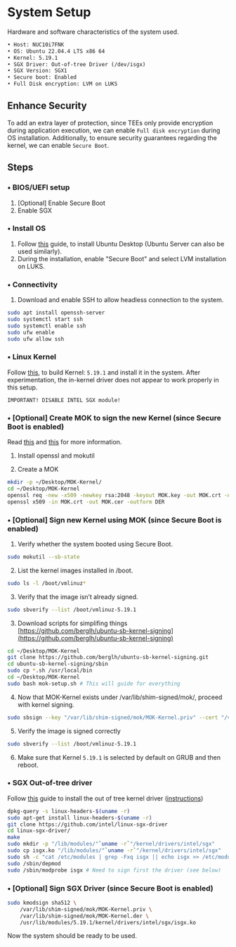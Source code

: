# System Setup

Hardware and software characteristics of the system used.
```tex
• Host: NUC10i7FNK
• OS: Ubuntu 22.04.4 LTS x86 64
• Kernel: 5.19.1
• SGX Driver: Out-of-tree Driver (/dev/isgx)
• SGX Version: SGX1
• Secure boot: Enabled
• Full Disk encryption: LVM on LUKS
```

## Enhance Security
To add an extra layer of protection, since TEEs only provide encryption during application execution, we can enable `Full disk encryption` during OS installation.
Additionally, to ensure security guarantees regarding the kernel, we can enable `Secure Boot`.

## Steps

### • BIOS/UEFI setup
1. [Optional] Enable Secure Boot
2. Enable SGX

### • Install OS
1. Follow [this](https://ubuntu.com/tutorials/install-ubuntu-desktop#1-overview) guide, to install Ubuntu Desktop (Ubuntu Server can also be used similarly).
2. During the installation, enable "Secure Boot" and select LVM installation on LUKS.

### • Connectivity
1. Download and enable SSH to allow headless connection to the system.
```bash
sudo apt install openssh-server
sudo systemctl start ssh
sudo systemctl enable ssh
sudo ufw enable
sudo ufw allow ssh
```

### • Linux Kernel
Follow [this](https://phoenixnap.com/kb/build-linux-kernel), to build Kernel: `5.19.1` and install it in the system.
After experimentation, the in-kernel driver does not appear to work properly in this setup.

`IMPORTANT! DISABLE INTEL SGX module!`

### • [Optional] Create MOK to sign the new Kernel (since Secure Boot is enabled)
Read [this](https://ubuntu.com/blog/how-to-sign-things-for-secure-boot) and [this](https://github.com/berglh/ubuntu-sb-kernel-signing) for more information.

1. Install openssl and mokutil

2. Create a MOK
```bash
mkdir -p ~/Desktop/MOK-Kernel/
cd ~/Desktop/MOK-Kernel
openssl req -new -x509 -newkey rsa:2048 -keyout MOK.key -out MOK.crt -nodes -days 3650 -subj "/CN=Your Name/"
openssl x509 -in MOK.crt -out MOK.cer -outform DER
```

### • [Optional] Sign new Kernel using MOK (since Secure Boot is enabled)

1. Verify whether the system booted using Secure Boot.
```bash
sudo mokutil --sb-state
```

2. List the kernel images installed in /boot.
```bash
sudo ls -l /boot/vmlinuz*
```

3. Verify that the image isn’t already signed.
```bash
sudo sbverify --list /boot/vmlinuz-5.19.1
```

3. Download scripts for simplifing things [https://github.com/berglh/ubuntu-sb-kernel-signing](https://github.com/berglh/ubuntu-sb-kernel-signing)
```bash
cd ~/Desktop/MOK-Kernel
git clone https://github.com/berglh/ubuntu-sb-kernel-signing.git
cd ubuntu-sb-kernel-signing/sbin
sudo cp *.sh /usr/local/bin
cd ~/Desktop/MOK-Kernel
sudo bash mok-setup.sh # This will guide for everything
```

4. Now that MOK-Kernel exists under /var/lib/shim-signed/mok/, proceed with kernel signing.
```bash
sudo sbsign --key "/var/lib/shim-signed/mok/MOK-Kernel.priv" --cert "/var/lib/shim-signed/mok/MOK-Kernel.pem" --output "/boot/vmlinuz-5.19.1" "/boot/vmlinuz-5.19.1"
```

5. Verify the image is signed correctly
```bash
sudo sbverify --list /boot/vmlinuz-5.19.1
```

6. Make sure that Kernel `5.19.1` is selected by default on GRUB and then reboot.


### • SGX Out-of-tree driver
Follow [this](https://github.com/intel/linux-sgx-driver) guide to install the out of tree kernel driver ([instructions](https://download.01.org/intel-sgx/latest/linux-latest/docs/Intel_SGX_SW_Installation_Guide_for_Linux.pdf))

```bash
dpkg-query -s linux-headers-$(uname -r)
sudo apt-get install linux-headers-$(uname -r)
git clone https://github.com/intel/linux-sgx-driver
cd linux-sgx-driver/
make
sudo mkdir -p "/lib/modules/"`uname -r`"/kernel/drivers/intel/sgx"    
sudo cp isgx.ko "/lib/modules/"`uname -r`"/kernel/drivers/intel/sgx"    
sudo sh -c "cat /etc/modules | grep -Fxq isgx || echo isgx >> /etc/modules"    
sudo /sbin/depmod
sudo /sbin/modprobe isgx # Need to sign first the driver (see below)
```

### • [Optional] Sign SGX Driver (since Secure Boot is enabled)
```bash
sudo kmodsign sha512 \
    /var/lib/shim-signed/mok/MOK-Kernel.priv \
    /var/lib/shim-signed/mok/MOK-Kernel.der \
    /usr/lib/modules/5.19.1/kernel/drivers/intel/sgx/isgx.ko
```

Now the system should be ready to be used.

